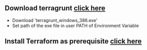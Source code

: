 ## Download terragrunt [click here](https://github.com/gruntwork-io/terragrunt/releases)
- Download 'terragrunt_windows_386.exe'
- Set path of the exe file in user PATH of Environment Variable

## Install Terraform as prerequisite [click here](https://developer.hashicorp.com/terraform/install)
